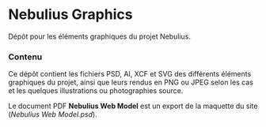 # Nebulius Graphics

Dépôt pour les éléments graphiques du projet Nebulius. 



### Contenu

Ce dépôt contient les fichiers PSD, AI, XCF et SVG des différents éléments graphiques du projet, ainsi que leurs rendus en PNG ou JPEG selon les cas et les quelques 
illustrations ou photographies source.

Le document PDF **Nebulius Web Model** est un export de la maquette du site (_Nebulius Web Model.psd_).
